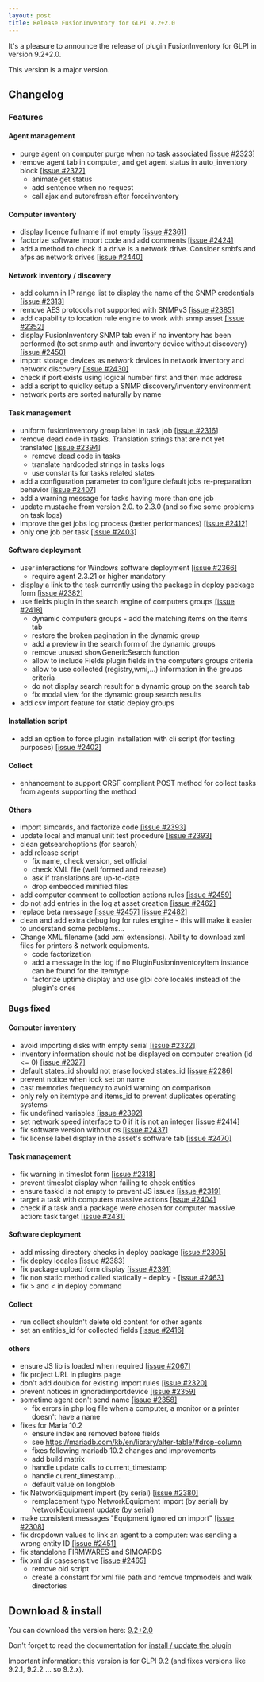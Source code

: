 ```yaml
---
layout: post
title: Release FusionInventory for GLPI 9.2+2.0
---
```


It's a pleasure to announce the release of plugin FusionInventory for GLPI in version 9.2+2.0.

This version is a major version.



## Changelog 

### Features

#### Agent management

* purge agent on computer purge when no task associated [[issue #2323]](https://github.com/fusioninventory/fusioninventory-for-glpi/issues/2323)
* remove agent tab in computer, and get agent status in auto_inventory block [[issue #2372]](https://github.com/fusioninventory/fusioninventory-for-glpi/issues/2372)
   * animate get status
   * add sentence when no request
   * call ajax and autorefresh after forceinventory


#### Computer inventory

* display licence fullname if not empty [[issue #2361]](https://github.com/fusioninventory/fusioninventory-for-glpi/issues/2361)
* factorize software import code and add comments [[issue #2424]](https://github.com/fusioninventory/fusioninventory-for-glpi/issues/2424)
* add a method to check if a drive is a network drive. Consider smbfs and afps as network drives [[issue #2440]](https://github.com/fusioninventory/fusioninventory-for-glpi/issues/2440)


#### Network inventory / discovery

* add column in IP range list to display the name of the SNMP credentials [[issue #2313]](https://github.com/fusioninventory/fusioninventory-for-glpi/issues/2313)
* remove AES protocols not supported with SNMPv3 [[issue #2385]](https://github.com/fusioninventory/fusioninventory-for-glpi/issues/2385)
* add capability to location rule engine to work with snmp asset [[issue #2352]](https://github.com/fusioninventory/fusioninventory-for-glpi/issues/2352)
* display FusionInventory SNMP tab even if no inventory has been performed (to set snmp auth and inventory device without discovery) [[issue #2450]](https://github.com/fusioninventory/fusioninventory-for-glpi/issues/2450)
* import storage devices as network devices in network inventory and network discovery [[issue #2430]](https://github.com/fusioninventory/fusioninventory-for-glpi/issues/2430)
* check if port exists using logical number first and then mac address
* add a script to quiclky setup a SNMP discovery/inventory environment
* network ports are sorted naturally by name


#### Task management

* uniform fusioninventory group label in task job [[issue #2316]](https://github.com/fusioninventory/fusioninventory-for-glpi/issues/2316)
* remove dead code in tasks. Translation strings that are not yet translated [[issue #2394]](https://github.com/fusioninventory/fusioninventory-for-glpi/issues/2394)
    * remove dead code in tasks
    * translate hardcoded strings in tasks logs
    * use constants for tasks related states
* add a configuration parameter to configure default jobs re-preparation behavior [[issue #2407]](https://github.com/fusioninventory/fusioninventory-for-glpi/issues/2407)
* add a warning message for tasks having more than one job
* update mustache from version 2.0. to 2.3.0 (and so fixe some problems on task logs)
* improve the get jobs log process (better performances) [[issue #2412]](https://github.com/fusioninventory/fusioninventory-for-glpi/issues/2412)
* only one job per task [[issue #2403]](https://github.com/fusioninventory/fusioninventory-for-glpi/issues/2403)


#### Software deployment

* user interactions for Windows software deployment [[issue #2366]](https://github.com/fusioninventory/fusioninventory-for-glpi/issues/2366)
   * require agent 2.3.21 or higher mandatory
* display a link to the task currently using the package in deploy package form [[issue #2382]](https://github.com/fusioninventory/fusioninventory-for-glpi/issues/2382)
* use fields plugin in the search engine of computers groups [[issue #2418]](https://github.com/fusioninventory/fusioninventory-for-glpi/issues/2418)
   * dynamic computers groups - add the matching items on the items tab
   * restore the broken pagination in the dynamic group
   * add a preview in the search form of the dynamic groups
   * remove unused showGenericSearch function
   * allow to include Fields plugin fields in the computers groups criteria
   * allow to use collected (registry,wmi,...) information in the groups criteria
   * do not display search result for a dynamic group on the search tab
   * fix modal view for the dynamic group search results
* add csv import feature for static deploy groups


#### Installation script

* add an option to force plugin installation with cli script (for testing purposes) [[issue #2402]](https://github.com/fusioninventory/fusioninventory-for-glpi/issues/2402)


#### Collect

* enhancement to support CRSF compliant POST method for collect tasks from agents supporting the method


#### Others

* import simcards, and factorize code [[issue #2393]](https://github.com/fusioninventory/fusioninventory-for-glpi/issues/2393)
* update local and manual unit test procedure [[issue #2393]](https://github.com/fusioninventory/fusioninventory-for-glpi/issues/2419)
* clean getsearchoptions (for search)
* add release script
   * fix name, check version, set official
   * check XML file (well formed and release)
   * ask if translations are up-to-date
   * drop embedded minified files
* add computer comment to collection actions rules [[issue #2459]](https://github.com/fusioninventory/fusioninventory-for-glpi/issues/2459)
* do not add entries in the log at asset creation [[issue #2462]](https://github.com/fusioninventory/fusioninventory-for-glpi/issues/2462)
* replace beta message [[issue #2457]](https://github.com/fusioninventory/fusioninventory-for-glpi/issues/2457) [[issue #2482]](https://github.com/fusioninventory/fusioninventory-for-glpi/issues/2482)
* clean and add extra debug log for rules engine - this will make it easier to understand some problems...
* Change XML filename (add .xml extensions). Ability to download xml files for printers & network equipments.
   * code factorization
   * add a message in the log if no PluginFusioninventoryItem instance can be found for the itemtype
   * factorize uptime display and use glpi core locales instead of the plugin's ones



### Bugs fixed

#### Computer inventory

* avoid importing disks with empty serial [[issue #2322]](https://github.com/fusioninventory/fusioninventory-for-glpi/issues/2322)
* inventory information should not be displayed on computer creation (id <= 0) [[issue #2327]](https://github.com/fusioninventory/fusioninventory-for-glpi/issues/2327)
* default states_id should not erase locked states_id [[issue #2286]](https://github.com/fusioninventory/fusioninventory-for-glpi/issues/2286)
* prevent notice when lock set on name
* cast memories frequency to avoid warning on comparison
* only rely on itemtype and items_id to prevent duplicates operating systems
* fix undefined variables [[issue #2392]](https://github.com/fusioninventory/fusioninventory-for-glpi/issues/2392)
* set network speed interface to 0 if it is not an integer [[issue #2414]](https://github.com/fusioninventory/fusioninventory-for-glpi/issues/2414)
* fix software version without os [[issue #2437]](https://github.com/fusioninventory/fusioninventory-for-glpi/issues/2437)
* fix license label display in the asset's software tab [[issue #2470]](https://github.com/fusioninventory/fusioninventory-for-glpi/issues/2470)


#### Task management

* fix warning in timeslot form [[issue #2318]](https://github.com/fusioninventory/fusioninventory-for-glpi/issues/2318)
* prevent timeslot display when failing to check entities
* ensure taskid is not empty to prevent JS issues [[issue #2319]](https://github.com/fusioninventory/fusioninventory-for-glpi/issues/2319)
* target a task with computers massive actions [[issue #2404]](https://github.com/fusioninventory/fusioninventory-for-glpi/issues/2404)
* check if a task and a package were chosen for computer massive action: task target [[issue #2431]](https://github.com/fusioninventory/fusioninventory-for-glpi/issues/2431)


#### Software deployment

* add missing directory checks in deploy package [[issue #2305]](https://github.com/fusioninventory/fusioninventory-for-glpi/issues/2305)
* fix deploy locales [[issue #2383]](https://github.com/fusioninventory/fusioninventory-for-glpi/issues/2383)
* fix package upload form display [[issue #2391]](https://github.com/fusioninventory/fusioninventory-for-glpi/issues/2391)
* fix non static method called statically - deploy - [[issue #2463]](https://github.com/fusioninventory/fusioninventory-for-glpi/issues/2463)
* fix > and < in deploy command


#### Collect

* run collect shouldn't delete old content for other agents
* set an entities_id for collected fields [[issue #2416]](https://github.com/fusioninventory/fusioninventory-for-glpi/issues/2416)


#### others

* ensure JS lib is loaded when required [[issue #2067]](https://github.com/fusioninventory/fusioninventory-for-glpi/issues/2318)
* fix project URL in plugins page
* don't add doublon for existing import rules [[issue #2320]](https://github.com/fusioninventory/fusioninventory-for-glpi/issues/2320)
* prevent notices in ignoredimportdevice [[issue #2359]](https://github.com/fusioninventory/fusioninventory-for-glpi/issues/2359)
* sometime agent don't send name [[issue #2358]](https://github.com/fusioninventory/fusioninventory-for-glpi/issues/2358)
   * fix errors in php log file when a computer, a monitor or a printer doesn't have a name
* fixes for Maria 10.2
   * ensure index are removed before fields
   * see https://mariadb.com/kb/en/library/alter-table/#drop-column
   * fixes following mariadb 10.2 changes and improvements
   * add build matrix
   * handle update calls to current_timestamp
   * handle curent_timestamp...
   * default value on longblob
* fix NetworkEquipment import (by serial) [[issue #2380]](https://github.com/fusioninventory/fusioninventory-for-glpi/issues/2380)
   * remplacement typo NetworkEquipment import (by serial) by NetworkEquipment update (by serial)
* make consistent messages "Equipment ignored on import" [[issue #2308]](https://github.com/fusioninventory/fusioninventory-for-glpi/issues/2308)
* fix dropdown values to link an agent to a computer: was sending a wrong entity ID [[issue #2451]](https://github.com/fusioninventory/fusioninventory-for-glpi/issues/2451)
* fix standalone FIRMWARES and SIMCARDS
* fix xml dir casesensitive [[issue #2465]](https://github.com/fusioninventory/fusioninventory-for-glpi/issues/2465)
    * remove old script
    * create a constant for xml file path and remove tmpmodels and walk directories


## Download & install

You can download the version here: [9.2+2.0](https://github.com/fusioninventory/fusioninventory-for-glpi/releases/tag/glpi9.2%2B2.0)

Don't forget to read the documentation for [install / update the plugin](http://fusioninventory.org/documentation/fi4g/installation.html)

Important information: this version is for GLPI 9.2 (and fixes versions like 9.2.1, 9.2.2 ... so 9.2.x).

